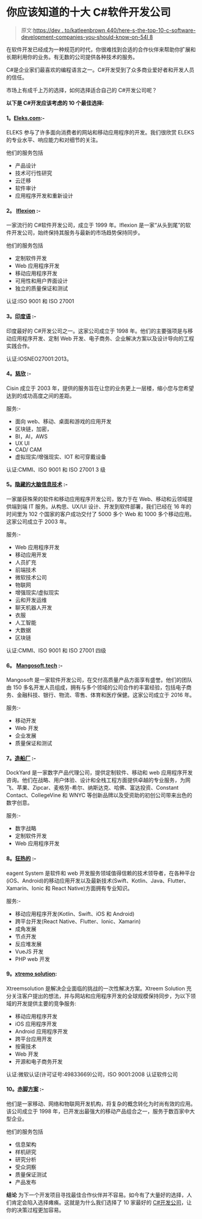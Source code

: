 # 你应该知道的十大 C#软件开发公司

> 原文:[https://dev . to/katleenbrown 440/here-s-the-top-10-c-software-development-companies-you-should-know-on-54l 8](https://dev.to/katleenbrown440/here-are-the-top-10-c-software-development-companies-you-should-know-about-54l8)

在软件开发已经成为一种规范的时代，你很难找到合适的合作伙伴来帮助你扩展和长期利用你的业务。有无数的公司提供各种技术的服务。

C#是企业家们最喜欢的编程语言之一。C#开发受到了众多商业爱好者和开发人员的信任。

市场上有成千上万的选择，如何选择适合自己的 C#开发公司呢？

**以下是 C#开发应该考虑的 10 个最佳选择:**

#### [](#1-elekscom)**1。[Eleks.com](https://eleks.com/):-**

ELEKS 参与了许多面向消费者的网站和移动应用程序的开发。我们很欣赏 ELEKS 的专业水平、响应能力和对细节的关注。

他们的服务包括

*   产品设计
*   技术可行性研究
*   云迁移
*   软件审计
*   应用程序开发和重新设计

#### [](#2-iflexion)**2。 [Iflexion](https://www.iflexion.com/) :-**

一家流行的 C#软件开发公司，成立于 1999 年。Iflexion 是一家“从头到尾”的软件开发公司，始终保持其服务与最新的市场趋势保持同步。

他们的服务包括

*   定制软件开发
*   Web 应用程序开发
*   移动应用程序开发
*   可用性和用户界面设计
*   独立的质量保证和测试

认证:ISO 9001 和 ISO 27001

#### [](#3-indianic)**3。[印度语](https://www.indianic.com/) :-**

印度最好的 C#开发公司之一。这家公司成立于 1998 年。他们的主要强项是与移动应用程序开发、定制 Web 开发、电子商务、企业解决方案以及设计导向的工程实践合作。

认证:IOSNEO27001:2013。

#### [](#4-cisin)**4。[慈欣](https://www.cisin.com) :-**

Cisin 成立于 2003 年，提供的服务旨在让您的业务更上一层楼，缩小您与您希望达到的成功高度之间的差距。

服务:-

*   面向 web、移动、桌面和游戏的应用开发
*   区块链，加密，
*   BI，AI，AWS
*   UX UI
*   CAD/ CAM
*   虚拟现实/增强现实、IOT 和可穿戴设备

认证:CMMI、ISO 9001 和 ISO 27001 3 级

#### [](#5-hidden-brains-infotech)**5。[隐藏的大脑信息技术](https://www.hiddenbrains.com) :-**

一家屡获殊荣的软件和移动应用程序开发公司，致力于在 Web、移动和云领域提供端到端 IT 服务。从构思、UX/UI 设计、开发到软件部署，我们已经在 16 年的时间里为 102 个国家的客户成功交付了 5000 多个 Web 和 1000 多个移动应用。这家公司成立于 2003 年。

服务:-

*   Web 应用程序开发
*   移动应用开发
*   人员扩充
*   前端技术
*   微软技术公司
*   物联网
*   增强现实/虚拟现实
*   云和开发运维
*   聊天机器人开发
*   衣服
*   人工智能
*   大数据
*   区块链

认证:CMMI、ISO 9001 和 ISO 27001 四级

#### [](#6-mangosofttech)**6。 [Mangosoft.tech](https://mangosoft.tech/) :-**

Mangosoft 是一家软件开发公司，在交付高质量产品方面享有盛誉。他们的团队由 150 多名开发人员组成，拥有与多个领域的公司合作的丰富经验，包括电子商务、金融科技、银行、物流、零售、体育和医疗保健。这家公司成立于 2016 年。

服务:-

*   移动开发
*   Web 开发
*   企业发展
*   质量保证和测试

#### [](#7-dockyard)**7。[造船厂](https://www.dockyard.com/) :-**

DockYard 是一家数字产品代理公司，提供定制软件、移动和 web 应用程序开发咨询。他们在战略、用户体验、设计和全栈工程方面提供卓越的专业服务，为网飞、苹果、Zipcar、麦格劳-希尔、纳斯达克、哈佛、富达投资、Constant Contact、CollegeVine 和 WNYC 等创新品牌以及受资助的初创公司带来出色的数字创意。

服务:-

*   数字战略
*   定制软件开发
*   Web 应用程序开发

#### [](#8-zealousys)**8。[狂热的](https://www.zealousys.com) :-**

eagent System 是软件和 web 开发服务领域值得信赖的技术领导者，在各种平台(iOS、Android)的移动应用开发以及最新技术(Swift、Kotlin、Java、Flutter、Xamarin、Ionic 和 React Native)方面拥有专业知识。

服务:-

*   移动应用程序开发(Kotlin、Swift、iOS 和 Android)
*   跨平台开发(React Native、Flutter、Ionic、Xamarin)
*   成角发展
*   节点开发
*   反应堆发展
*   VueJS 开发
*   PHP web 开发

#### [](#9-xtreemsolution)**9。[xtremo solution](https://xtreemsolution.com)**:

Xtreemsolution 是解决企业面临的挑战的一次性解决方案。Xtreem Solution 充分关注客户提出的想法，并与网站和应用程序开发的全球规模保持同步，为以下领域的开发提供主要的竞争服务:

*   移动应用程序开发
*   iOS 应用程序开发
*   Android 应用程序开发
*   跨平台应用开发
*   按需技术
*   Web 开发
*   开源和电子商务开发

认证:微软认证(许可证号:49833669)公司，ISO 9001:2008 认证软件公司

#### [](#10-barefoot-solutions)**10。[赤脚方案](https://www.barefootsolutions.com/) :-**

他们是一家移动、网络和物联网开发机构，将复杂的概念转化为时尚有效的应用。该公司成立于 1998 年，已开发出最强大的移动产品组合之一，服务于数百家中大型企业。

他们的服务包括

*   信息架构
*   样机研究
*   研究分析
*   受众洞察
*   质量保证测试
*   产品发布

**结论**
为下一个开发项目寻找最佳合作伙伴并不容易。如今有了大量好的选择，人们肯定会陷入选择瘫痪。这就是为什么我们选择了 10 家最好的 [C#开发公司](https://www.hiddenbrains.com/asp-net-c-sharp-development-india.html)，让你的决策过程更加容易。